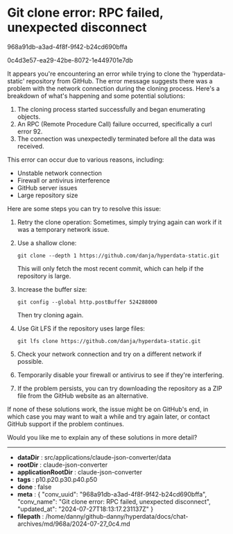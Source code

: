 # Git clone error: RPC failed, unexpected disconnect

968a91db-a3ad-4f8f-9f42-b24cd690bffa

0c4d3e57-ea29-42be-8072-1e449701e7db

 It appears you're encountering an error while trying to clone the 'hyperdata-static' repository from GitHub. The error message suggests there was a problem with the network connection during the cloning process. Here's a breakdown of what's happening and some potential solutions:

1. The cloning process started successfully and began enumerating objects.
2. An RPC (Remote Procedure Call) failure occurred, specifically a curl error 92.
3. The connection was unexpectedly terminated before all the data was received.

This error can occur due to various reasons, including:
- Unstable network connection
- Firewall or antivirus interference
- GitHub server issues
- Large repository size

Here are some steps you can try to resolve this issue:

1. Retry the clone operation:
   Sometimes, simply trying again can work if it was a temporary network issue.

2. Use a shallow clone:
   ```
   git clone --depth 1 https://github.com/danja/hyperdata-static.git
   ```
   This will only fetch the most recent commit, which can help if the repository is large.

3. Increase the buffer size:
   ```
   git config --global http.postBuffer 524288000
   ```
   Then try cloning again.

4. Use Git LFS if the repository uses large files:
   ```
   git lfs clone https://github.com/danja/hyperdata-static.git
   ```

5. Check your network connection and try on a different network if possible.

6. Temporarily disable your firewall or antivirus to see if they're interfering.

7. If the problem persists, you can try downloading the repository as a ZIP file from the GitHub website as an alternative.

If none of these solutions work, the issue might be on GitHub's end, in which case you may want to wait a while and try again later, or contact GitHub support if the problem continues.

Would you like me to explain any of these solutions in more detail?

---

* **dataDir** : src/applications/claude-json-converter/data
* **rootDir** : claude-json-converter
* **applicationRootDir** : claude-json-converter
* **tags** : p10.p20.p30.p40.p50
* **done** : false
* **meta** : {
  "conv_uuid": "968a91db-a3ad-4f8f-9f42-b24cd690bffa",
  "conv_name": "Git clone error: RPC failed, unexpected disconnect",
  "updated_at": "2024-07-27T18:13:17.231137Z"
}
* **filepath** : /home/danny/github-danny/hyperdata/docs/chat-archives/md/968a/2024-07-27_0c4.md
